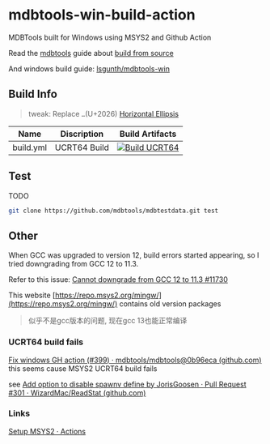 # mdbtools-win-build-action

MDBTools built for Windows using MSYS2 and Github Action

Read the [mdbtools](https://github.com/mdbtools/mdbtools) guide about [build from source](https://github.com/mdbtools/mdbtools/blob/dev/README.md#from-source)

And windows build guide: [lsgunth/mdbtools-win](https://github.com/lsgunth/mdbtools-win)

## Build Info

> tweak: Replace `…`(U+2026) [Horizontal Ellipsis](https://unicode-table.com/cn/2026/)

| Name             | Discription  | Build Artifacts                                              |
| ---------------- | ------------ | ------------------------------------------------------------ |
| build.yml | UCRT64 Build | [![Build UCRT64](https://github.com/liuxspro/mdbtools-win-build-action/actions/workflows/build.yml/badge.svg)](https://github.com/liuxspro/mdbtools-win-build-action/actions/workflows/build.yml) |

## Test

TODO

```bash
git clone https://github.com/mdbtools/mdbtestdata.git test
```

## Other

When GCC was upgraded to version 12, build errors started appearing, so I tried downgrading from GCC 12 to 11.3.

Refer to this issue: [Cannot downgrade from GCC 12 to 11.3 #11730](https://github.com/msys2/MINGW-packages/issues/11730)

This website [https://repo.msys2.org/mingw/](https://repo.msys2.org/mingw/) contains old version packages

> 似乎不是gcc版本的问题, 现在gcc 13也能正常编译

### UCRT64 build fails

[Fix windows GH action (#399) · mdbtools/mdbtools@0b96eca (github.com)](https://github.com/mdbtools/mdbtools/commit/0b96ecaff1c543feb39b7e855fa61e6651a01203) this seems cause MSYS2 UCRT64 build fails

see
[Add option to disable spawnv define by JorisGoosen · Pull Request #301 · WizardMac/ReadStat (github.com)](https://github.com/WizardMac/ReadStat/pull/301)

### Links

[Setup MSYS2 · Actions](https://github.com/marketplace/actions/setup-msys2)
